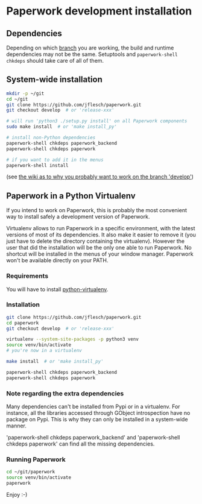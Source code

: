 # Paperwork development installation

## Dependencies

Depending on which [branch](https://github.com/jflesch/paperwork/wiki/Branches) you
are working, the build and runtime dependencies may not be the same.
Setuptools and ```paperwork-shell chkdeps``` should take care of all of them.


## System-wide installation

```sh
mkdir -p ~/git
cd ~/git
git clone https://github.com/jflesch/paperwork.git
git checkout develop  # or 'release-xxx'

# will run 'python3 ./setup.py install' on all Paperwork components
sudo make install  # or 'make install_py'

# install non-Python dependencies
paperwork-shell chkdeps paperwork_backend
paperwork-shell chkdeps paperwork

# if you want to add it in the menus
paperwork-shell install
```

(see [the wiki as to why you probably want to work on the branch 'develop'](https://github.com/jflesch/paperwork/wiki/Branches))


## Paperwork in a Python Virtualenv

If you intend to work on Paperwork, this is probably the most convenient way
to install safely a development version of Paperwork.

Virtualenv allows to run Paperwork in a specific environment, with the latest
versions of most of its dependencies. It also make it easier to remove it (you
just have to delete the directory containing the virtualenv). However the user
that did the installation will be the only one able to run Paperwork. No
shortcut will be installed in the menus of your window manager. Paperwork
won't be available directly on your PATH.


### Requirements

You will have to install [python-virtualenv](https://pypi.python.org/pypi/virtualenv).


### Installation

```sh
git clone https://github.com/jflesch/paperwork.git
cd paperwork
git checkout develop  # or 'release-xxx'

virtualenv --system-site-packages -p python3 venv
source venv/bin/activate
# you're now in a virtualenv

make install  # or 'make install_py'

paperwork-shell chkdeps paperwork_backend
paperwork-shell chkdeps paperwork
```

### Note regarding the extra dependencies

Many dependencies can't be installed from Pypi or in a virtualenv. For
instance, all the libraries accessed through GObject introspection have
no package on Pypi. This is why they can only be installed in a system-wide
manner.

'paperwork-shell chkdeps paperwork_backend' and
'paperwork-shell chkdeps paperwork' can find all the missing dependencies.


### Running Paperwork

```sh
cd ~/git/paperwork
source venv/bin/activate
paperwork
```

Enjoy :-)
